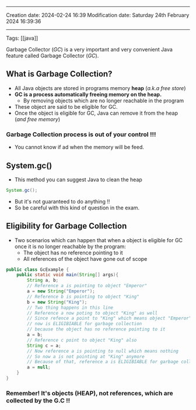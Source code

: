 

----
Creation date: 2024-02-24 16:39
Modification date: Saturday 24th February 2024 16:39:36

----

 Tags: [[java]]

Garbage Collector (*GC*) is a very important and very convenient Java feature called Garbage Collector (*GC*).
## What is Garbage Collection?
- All Java objects are stored in programs memory **heap** (*a.k.a free store*)
- **GC is a process automatically freeing memory on the heap.**
	- By removing objects which are no longer reachable in the program
- These object are said to be eligible for GC.
- Once the object is eligible for GC, Java can remove it from the heap (*and free memory*)
### Garbage Collection process is out of your control !!!
- You cannot know if ad when the memory will be feed.
## System.gc()
- This method you can suggest Java to clean the heap
```java
System.gc();
```
- But it's not guaranteed to do anything !!
- So be careful with this kind of question in the exam.

## Eligibility for Garbage Collection

- Two scenarios which can happen that when a object is eligible for GC once it is no longer reachable by the program:
	- The object has no reference pointing to it
	- All references of the object have gone out of scope
```java
public class GcExample {
	public static void main(String[] args){
		String a, b;
		// Reference a is pointing to object "Emperor"
		a = new String("Emperor");
		// Reference b is pointing to object "King"
		b = new String("King");
		// Two thing happens in this line
		// Reference a now poting to object "King" as well
		// Since refence a point to "King" which means object "Emperor"
		// now is ELIGIBIABLE for garbage collection
		// because the object has no reference pointing to it
		a = b;
		// Reference c point to object "King" also
		String c = a;
		// Now reference a is pointing to null which means nothing
		// So now a is not pointing at "King" anymore
		// Because of that, reference a is ELIGIBIABLE for garbage collection
		a = null;
	}
}
```
### Remember! It's objects (HEAP), not references, which are collected by the G.C !!